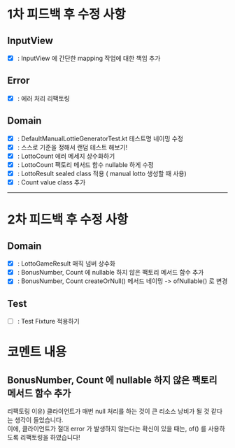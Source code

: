 # 1차 피드백 후 수정 사항

## InputView
- [x] : InputView 에 간단한 mapping 작업에 대한 책임 추가

## Error  

- [x] : 에러 처리 리팩토링

## Domain
- [x] : DefaultManualLottieGeneratorTest.kt 테스트명 네이밍 수정  
- [x] : 스스로 기준을 정해서 랜덤 테스트 해보기!
- [x] : LottoCount 에러 메세지 상수화하기
- [x] : LottoCount 팩토리 메서드 함수 nullable 하게 수정
- [x] : LottoResult sealed class 적용 ( manual lotto 생성할 때 사용)  
- [x] : Count value class 추가

---
# 2차 피드백 후 수정 사항

## Domain
- [x] : LottoGameResult 매직 넘버 상수화
- [x] : BonusNumber, Count 에 nullable 하지 않은 팩토리 메서드 함수 추가
- [x] : BonusNumber, Count createOrNull() 메서드 네이밍 -> ofNullable() 로 변경
## Test
- [ ] : Test Fixture 적용하기

# 코멘트 내용

## BonusNumber, Count 에 nullable 하지 않은 팩토리 메서드 함수 추가
리팩토링 이유) 클라이언트가 매번 null 처리를 하는 것이 큰 리소스 낭비가 될 것 같다는 생각이 들었습니다.   
이에, 클라이언트가 절대 error 가 발생하지 않는다는 확신이 있을 때는, of() 를 사용하도록 리팩토링을 하였습니다!  
